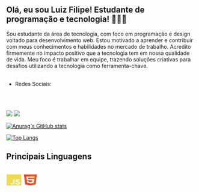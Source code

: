 ## Olá, eu sou Luiz Filipe! Estudante de programação e tecnologia! 👋👨‍💻

Sou estudante da área de tecnologia, com foco em programação e design voltado para desenvolvimento web. Estou motivado a aprender e contribuir com meus conhecimentos e habilidades no mercado de trabalho. Acredito firmemente no impacto positivo que a tecnologia tem em nossa qualidade de vida. Meu foco é trabalhar em equipe, trazendo soluções criativas para desafios utilizando a tecnologia como ferramenta-chave.
</br>
</br>
- Redes Sociais:
</br>
</br>
<div> 
  
  <a href = "mailto:luizmiranda29e@gmail.com"><img src="https://img.shields.io/badge/-Gmail-%23333?style=for-the-badge&logo=gmail&logoColor=white" target="_blank"></a>
  <a href="https://www.linkedin.com/in/luiz-miranda-236831202/" target="_blank"><img src="https://img.shields.io/badge/-LinkedIn-%230077B5?style=for-the-badge&logo=linkedin&logoColor=white" target="_blank"></a> 
</div>


[![Anurag's GitHub stats](https://github-readme-stats.vercel.app/api?username=luizlmorim&show_icons=true&theme=radical)](https://github.com/anuraghazra/github-readme-stats)

[![Top Langs](https://github-readme-stats.vercel.app/api/top-langs/?username=luizlmorim&layout=compact)](https://github.com/anuraghazra/github-readme-stats)

## Principais Linguagens
<div style="display: inline_block"><br>
  <img align="center" alt="Luiz-Js" height="30" width="40" src="https://raw.githubusercontent.com/devicons/devicon/master/icons/javascript/javascript-plain.svg">
  <img align="center" alt="Luiz-HTML" height="30" width="40" src="https://raw.githubusercontent.com/devicons/devicon/master/icons/html5/html5-original.svg">
  <img align="center" alt="Luiz-CSS" height="30" width="40" src="https://raw.githubusercontent.com/devicons/devicon/master/icons/css3/css3-or



